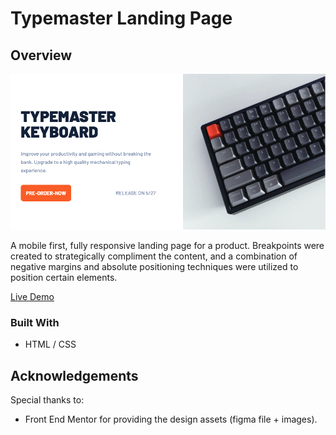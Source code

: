 # Typemaster Landing Page

## Overview

![screenshot](./assets/typemaster-landing-page.png)

A mobile first, fully responsive landing page for a product. Breakpoints were created to strategically compliment the content, and a combination of negative margins and absolute positioning techniques were utilized to position certain elements.

[Live Demo](https://philosophy-flow.github.io/typemaster-landing-page/)

### Built With

  * HTML / CSS

## Acknowledgements
Special thanks to:
  * Front End Mentor for providing the design assets (figma file + images).
